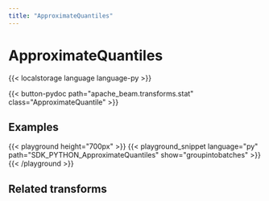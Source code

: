 ```yaml
---
title: "ApproximateQuantiles"
---
```

<!--
Licensed under the Apache License, Version 2.0 (the "License");
you may not use this file except in compliance with the License.
You may obtain a copy of the License at

http://www.apache.org/licenses/LICENSE-2.0

Unless required by applicable law or agreed to in writing, software
distributed under the License is distributed on an "AS IS" BASIS,
WITHOUT WARRANTIES OR CONDITIONS OF ANY KIND, either express or implied.
See the License for the specific language governing permissions and
limitations under the License.
-->

# ApproximateQuantiles

{{< localstorage language language-py >}}

{{< button-pydoc path="apache_beam.transforms.stat" class="ApproximateQuantile" >}}

## Examples

{{< playground height="700px" >}}
{{< playground_snippet language="py" path="SDK_PYTHON_ApproximateQuantiles" show="groupintobatches" >}}
{{< /playground >}}

## Related transforms
